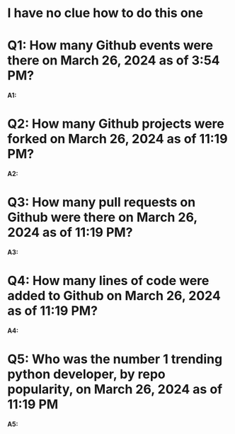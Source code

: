 # I have no clue how to do this one

# Q1: How many Github events were there on March 26, 2024 as of 3:54 PM?
**A1:** 

# Q2: How many Github projects were forked on March 26, 2024 as of 11:19 PM?
**A2:**

# Q3: How many pull requests on Github were there on March 26, 2024 as of 11:19 PM?
**A3:**

# Q4: How many lines of code were added to Github on March 26, 2024 as of 11:19 PM?
**A4:**

# Q5: Who was the number 1 trending python developer, by repo popularity, on March 26, 2024 as of 11:19 PM
**A5:**